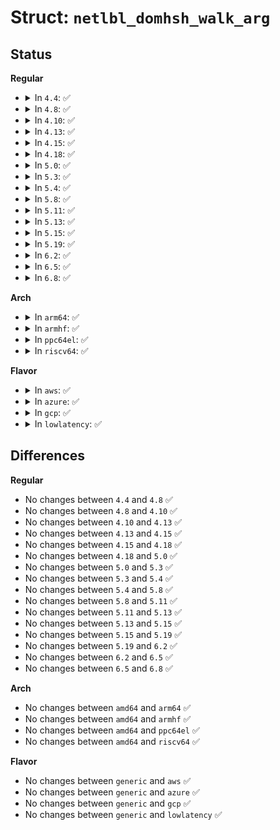 # Struct: <code>netlbl_domhsh_walk_arg</code>

## Status
<b>Regular</b>
<ul>
<li>
<details>
<summary>In <code>4.4</code>: ✅</summary>

```c
struct netlbl_domhsh_walk_arg {
    struct netlink_callback *nl_cb;
    struct sk_buff *skb;
    u32 seq;
};
```
</details>
</li>
<li>
<details>
<summary>In <code>4.8</code>: ✅</summary>

```c
struct netlbl_domhsh_walk_arg {
    struct netlink_callback *nl_cb;
    struct sk_buff *skb;
    u32 seq;
};
```
</details>
</li>
<li>
<details>
<summary>In <code>4.10</code>: ✅</summary>

```c
struct netlbl_domhsh_walk_arg {
    struct netlink_callback *nl_cb;
    struct sk_buff *skb;
    u32 seq;
};
```
</details>
</li>
<li>
<details>
<summary>In <code>4.13</code>: ✅</summary>

```c
struct netlbl_domhsh_walk_arg {
    struct netlink_callback *nl_cb;
    struct sk_buff *skb;
    u32 seq;
};
```
</details>
</li>
<li>
<details>
<summary>In <code>4.15</code>: ✅</summary>

```c
struct netlbl_domhsh_walk_arg {
    struct netlink_callback *nl_cb;
    struct sk_buff *skb;
    u32 seq;
};
```
</details>
</li>
<li>
<details>
<summary>In <code>4.18</code>: ✅</summary>

```c
struct netlbl_domhsh_walk_arg {
    struct netlink_callback *nl_cb;
    struct sk_buff *skb;
    u32 seq;
};
```
</details>
</li>
<li>
<details>
<summary>In <code>5.0</code>: ✅</summary>

```c
struct netlbl_domhsh_walk_arg {
    struct netlink_callback *nl_cb;
    struct sk_buff *skb;
    u32 seq;
};
```
</details>
</li>
<li>
<details>
<summary>In <code>5.3</code>: ✅</summary>

```c
struct netlbl_domhsh_walk_arg {
    struct netlink_callback *nl_cb;
    struct sk_buff *skb;
    u32 seq;
};
```
</details>
</li>
<li>
<details>
<summary>In <code>5.4</code>: ✅</summary>

```c
struct netlbl_domhsh_walk_arg {
    struct netlink_callback *nl_cb;
    struct sk_buff *skb;
    u32 seq;
};
```
</details>
</li>
<li>
<details>
<summary>In <code>5.8</code>: ✅</summary>

```c
struct netlbl_domhsh_walk_arg {
    struct netlink_callback *nl_cb;
    struct sk_buff *skb;
    u32 seq;
};
```
</details>
</li>
<li>
<details>
<summary>In <code>5.11</code>: ✅</summary>

```c
struct netlbl_domhsh_walk_arg {
    struct netlink_callback *nl_cb;
    struct sk_buff *skb;
    u32 seq;
};
```
</details>
</li>
<li>
<details>
<summary>In <code>5.13</code>: ✅</summary>

```c
struct netlbl_domhsh_walk_arg {
    struct netlink_callback *nl_cb;
    struct sk_buff *skb;
    u32 seq;
};
```
</details>
</li>
<li>
<details>
<summary>In <code>5.15</code>: ✅</summary>

```c
struct netlbl_domhsh_walk_arg {
    struct netlink_callback *nl_cb;
    struct sk_buff *skb;
    u32 seq;
};
```
</details>
</li>
<li>
<details>
<summary>In <code>5.19</code>: ✅</summary>

```c
struct netlbl_domhsh_walk_arg {
    struct netlink_callback *nl_cb;
    struct sk_buff *skb;
    u32 seq;
};
```
</details>
</li>
<li>
<details>
<summary>In <code>6.2</code>: ✅</summary>

```c
struct netlbl_domhsh_walk_arg {
    struct netlink_callback *nl_cb;
    struct sk_buff *skb;
    u32 seq;
};
```
</details>
</li>
<li>
<details>
<summary>In <code>6.5</code>: ✅</summary>

```c
struct netlbl_domhsh_walk_arg {
    struct netlink_callback *nl_cb;
    struct sk_buff *skb;
    u32 seq;
};
```
</details>
</li>
<li>
<details>
<summary>In <code>6.8</code>: ✅</summary>

```c
struct netlbl_domhsh_walk_arg {
    struct netlink_callback *nl_cb;
    struct sk_buff *skb;
    u32 seq;
};
```
</details>
</li>
</ul>
<b>Arch</b>
<ul>
<li>
<details>
<summary>In <code>arm64</code>: ✅</summary>

```c
struct netlbl_domhsh_walk_arg {
    struct netlink_callback *nl_cb;
    struct sk_buff *skb;
    u32 seq;
};
```
</details>
</li>
<li>
<details>
<summary>In <code>armhf</code>: ✅</summary>

```c
struct netlbl_domhsh_walk_arg {
    struct netlink_callback *nl_cb;
    struct sk_buff *skb;
    u32 seq;
};
```
</details>
</li>
<li>
<details>
<summary>In <code>ppc64el</code>: ✅</summary>

```c
struct netlbl_domhsh_walk_arg {
    struct netlink_callback *nl_cb;
    struct sk_buff *skb;
    u32 seq;
};
```
</details>
</li>
<li>
<details>
<summary>In <code>riscv64</code>: ✅</summary>

```c
struct netlbl_domhsh_walk_arg {
    struct netlink_callback *nl_cb;
    struct sk_buff *skb;
    u32 seq;
};
```
</details>
</li>
</ul>
<b>Flavor</b>
<ul>
<li>
<details>
<summary>In <code>aws</code>: ✅</summary>

```c
struct netlbl_domhsh_walk_arg {
    struct netlink_callback *nl_cb;
    struct sk_buff *skb;
    u32 seq;
};
```
</details>
</li>
<li>
<details>
<summary>In <code>azure</code>: ✅</summary>

```c
struct netlbl_domhsh_walk_arg {
    struct netlink_callback *nl_cb;
    struct sk_buff *skb;
    u32 seq;
};
```
</details>
</li>
<li>
<details>
<summary>In <code>gcp</code>: ✅</summary>

```c
struct netlbl_domhsh_walk_arg {
    struct netlink_callback *nl_cb;
    struct sk_buff *skb;
    u32 seq;
};
```
</details>
</li>
<li>
<details>
<summary>In <code>lowlatency</code>: ✅</summary>

```c
struct netlbl_domhsh_walk_arg {
    struct netlink_callback *nl_cb;
    struct sk_buff *skb;
    u32 seq;
};
```
</details>
</li>
</ul>

## Differences
<b>Regular</b>
<ul>
<li>
No changes between <code>4.4</code> and <code>4.8</code> ✅
</li>
<li>
No changes between <code>4.8</code> and <code>4.10</code> ✅
</li>
<li>
No changes between <code>4.10</code> and <code>4.13</code> ✅
</li>
<li>
No changes between <code>4.13</code> and <code>4.15</code> ✅
</li>
<li>
No changes between <code>4.15</code> and <code>4.18</code> ✅
</li>
<li>
No changes between <code>4.18</code> and <code>5.0</code> ✅
</li>
<li>
No changes between <code>5.0</code> and <code>5.3</code> ✅
</li>
<li>
No changes between <code>5.3</code> and <code>5.4</code> ✅
</li>
<li>
No changes between <code>5.4</code> and <code>5.8</code> ✅
</li>
<li>
No changes between <code>5.8</code> and <code>5.11</code> ✅
</li>
<li>
No changes between <code>5.11</code> and <code>5.13</code> ✅
</li>
<li>
No changes between <code>5.13</code> and <code>5.15</code> ✅
</li>
<li>
No changes between <code>5.15</code> and <code>5.19</code> ✅
</li>
<li>
No changes between <code>5.19</code> and <code>6.2</code> ✅
</li>
<li>
No changes between <code>6.2</code> and <code>6.5</code> ✅
</li>
<li>
No changes between <code>6.5</code> and <code>6.8</code> ✅
</li>
</ul>
<b>Arch</b>
<ul>
<li>
No changes between <code>amd64</code> and <code>arm64</code> ✅
</li>
<li>
No changes between <code>amd64</code> and <code>armhf</code> ✅
</li>
<li>
No changes between <code>amd64</code> and <code>ppc64el</code> ✅
</li>
<li>
No changes between <code>amd64</code> and <code>riscv64</code> ✅
</li>
</ul>
<b>Flavor</b>
<ul>
<li>
No changes between <code>generic</code> and <code>aws</code> ✅
</li>
<li>
No changes between <code>generic</code> and <code>azure</code> ✅
</li>
<li>
No changes between <code>generic</code> and <code>gcp</code> ✅
</li>
<li>
No changes between <code>generic</code> and <code>lowlatency</code> ✅
</li>
</ul>
